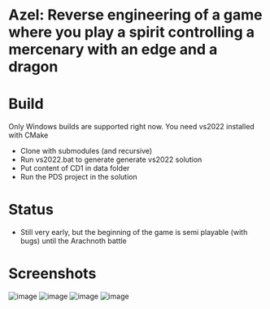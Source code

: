 # Azel: Reverse engineering of a game where you play a spirit controlling a mercenary with an edge and a dragon

# Build
Only Windows builds are supported right now. You need vs2022 installed with CMake
* Clone with submodules (and recursive)
* Run vs2022.bat to generate generate vs2022 solution
* Put content of CD1 in data folder
* Run the PDS project in the solution

# Status
* Still very early, but the beginning of the game is semi playable (with bugs) until the Arachnoth battle

# Screenshots
![image](https://github.com/user-attachments/assets/71f6a246-24cc-4d64-9673-53b9e4c3e4df)
![image](https://github.com/user-attachments/assets/adbfa9b0-bb1a-483a-8b15-4c7fdc198131)
![image](https://github.com/user-attachments/assets/864375eb-976a-403f-8d45-3dad03f83491)
![image](https://github.com/user-attachments/assets/4ec9797e-8bc2-4a00-8584-412fc0089c50)


